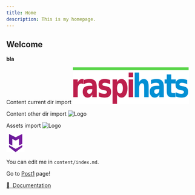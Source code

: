 ```yaml
---
title: Home
description: This is my homepage.
---
```


## Welcome

**bla**

Content current dir import
![Logo](./logo_text.svg "Logo Text")

Content other dir import
![Logo](~/content/post1/img/logo.svg "Logo Text")

Assets import
![Logo](~/assets/logo1.svg "Logo Text")

![alt text](https://github.com/adam-p/markdown-here/raw/master/src/common/images/icon48.png "Logo Title Text 1")

You can edit me in <code>content/index.md</code>.

Go to [Post1](/posts/post1) page!

[📖 &nbsp;Documentation](https://content.nuxtjs.org)
